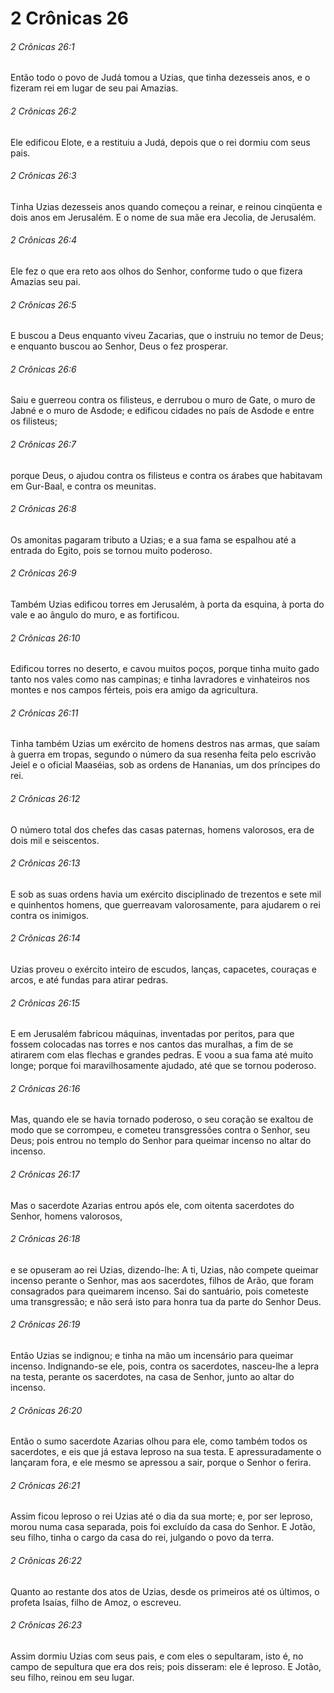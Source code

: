 # 2 Crônicas 26

###### 2 Crônicas 26:1

Então todo o povo de Judá tomou a Uzias, que tinha dezesseis anos, e o fizeram rei em lugar de seu pai Amazias.

###### 2 Crônicas 26:2

Ele edificou Elote, e a restituiu a Judá, depois que o rei dormiu com seus pais.

###### 2 Crônicas 26:3

Tinha Uzias dezesseis anos quando começou a reinar, e reinou cinqüenta e dois anos em Jerusalém. E o nome de sua mãe era Jecolia, de Jerusalém.

###### 2 Crônicas 26:4

Ele fez o que era reto aos olhos do Senhor, conforme tudo o que fizera Amazias seu pai.

###### 2 Crônicas 26:5

E buscou a Deus enquanto viveu Zacarias, que o instruiu no temor de Deus; e enquanto buscou ao Senhor, Deus o fez prosperar.

###### 2 Crônicas 26:6

Saiu e guerreou contra os filisteus, e derrubou o muro de Gate, o muro de Jabné e o muro de Asdode; e edificou cidades no país de Asdode e entre os filisteus;

###### 2 Crônicas 26:7

porque Deus, o ajudou contra os filisteus e contra os árabes que habitavam em Gur-Baal, e contra os meunitas.

###### 2 Crônicas 26:8

Os amonitas pagaram tributo a Uzias; e a sua fama se espalhou até a entrada do Egito, pois se tornou muito poderoso.

###### 2 Crônicas 26:9

Também Uzias edificou torres em Jerusalém, à porta da esquina, à porta do vale e ao ângulo do muro, e as fortificou.

###### 2 Crônicas 26:10

Edificou torres no deserto, e cavou muitos poços, porque tinha muito gado tanto nos vales como nas campinas; e tinha lavradores e vinhateiros nos montes e nos campos férteis, pois era amigo da agricultura.

###### 2 Crônicas 26:11

Tinha também Uzias um exército de homens destros nas armas, que saíam à guerra em tropas, segundo o número da sua resenha feita pelo escrivão Jeiel e o oficial Maaséias, sob as ordens de Hananias, um dos príncipes do rei.

###### 2 Crônicas 26:12

O número total dos chefes das casas paternas, homens valorosos, era de dois mil e seiscentos.

###### 2 Crônicas 26:13

E sob as suas ordens havia um exército disciplinado de trezentos e sete mil e quinhentos homens, que guerreavam valorosamente, para ajudarem o rei contra os inimigos.

###### 2 Crônicas 26:14

Uzias proveu o exército inteiro de escudos, lanças, capacetes, couraças e arcos, e até fundas para atirar pedras.

###### 2 Crônicas 26:15

E em Jerusalém fabricou máquinas, inventadas por peritos, para que fossem colocadas nas torres e nos cantos das muralhas, a fim de se atirarem com elas flechas e grandes pedras. E voou a sua fama até muito longe; porque foi maravilhosamente ajudado, até que se tornou poderoso.

###### 2 Crônicas 26:16

Mas, quando ele se havia tornado poderoso, o seu coração se exaltou de modo que se corrompeu, e cometeu transgressões contra o Senhor, seu Deus; pois entrou no templo do Senhor para queimar incenso no altar do incenso.

###### 2 Crônicas 26:17

Mas o sacerdote Azarias entrou após ele, com oitenta sacerdotes do Senhor, homens valorosos,

###### 2 Crônicas 26:18

e se opuseram ao rei Uzias, dizendo-lhe: A ti, Uzias, não compete queimar incenso perante o Senhor, mas aos sacerdotes, filhos de Arão, que foram consagrados para queimarem incenso. Sai do santuário, pois cometeste uma transgressão; e não será isto para honra tua da parte do Senhor Deus.

###### 2 Crônicas 26:19

Então Uzias se indignou; e tinha na mão um incensário para queimar incenso. Indignando-se ele, pois, contra os sacerdotes, nasceu-lhe a lepra na testa, perante os sacerdotes, na casa de Senhor, junto ao altar do incenso.

###### 2 Crônicas 26:20

Então o sumo sacerdote Azarias olhou para ele, como também todos os sacerdotes, e eis que já estava leproso na sua testa. E apressuradamente o lançaram fora, e ele mesmo se apressou a sair, porque o Senhor o ferira.

###### 2 Crônicas 26:21

Assim ficou leproso o rei Uzias até o dia da sua morte; e, por ser leproso, morou numa casa separada, pois foi excluído da casa do Senhor. E Jotão, seu filho, tinha o cargo da casa do rei, julgando o povo da terra.

###### 2 Crônicas 26:22

Quanto ao restante dos atos de Uzias, desde os primeiros até os últimos, o profeta Isaías, filho de Amoz, o escreveu.

###### 2 Crônicas 26:23

Assim dormiu Uzias com seus pais, e com eles o sepultaram, isto é, no campo de sepultura que era dos reis; pois disseram: ele é leproso. E Jotão, seu filho, reinou em seu lugar.

